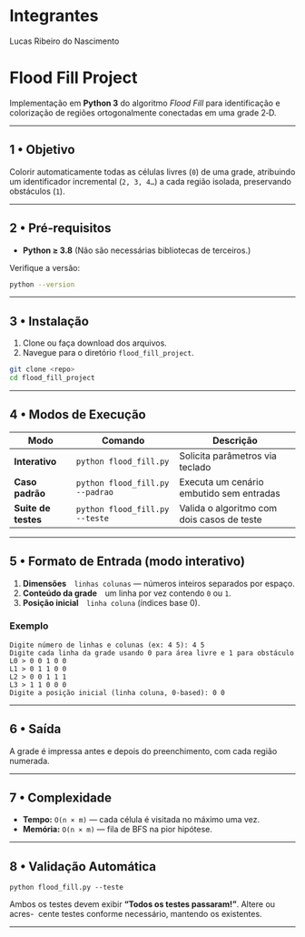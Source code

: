 # Integrantes

Lucas Ribeiro do Nascimento

# Flood Fill Project

Implementação em **Python 3** do algoritmo *Flood Fill* para identificação e colorização de regiões ortogonalmente conectadas em uma grade 2‑D.

---

## 1 • Objetivo

Colorir automaticamente todas as células livres (`0`) de uma grade, atribuindo um identificador incremental (`2, 3, 4…`) a cada região isolada, preservando obstáculos (`1`).

---


## 2 • Pré‑requisitos

- **Python ≥ 3.8**  (Não são necessárias bibliotecas de terceiros.)

Verifique a versão:

```bash
python --version
```

---

## 3 • Instalação

1. Clone ou faça download dos arquivos.
2. Navegue para o diretório `flood_fill_project`.

```bash
git clone <repo>
cd flood_fill_project
```

---

## 4 • Modos de Execução

| Modo                | Comando                         | Descrição                                  |
| ------------------- | ------------------------------- | ------------------------------------------ |
| **Interativo**      | `python flood_fill.py`          | Solicita parâmetros via teclado            |
| **Caso padrão**     | `python flood_fill.py --padrao` | Executa um cenário embutido sem entradas   |
| **Suite de testes** | `python flood_fill.py --teste`  | Valida o algoritmo com dois casos de teste |

---

## 5 • Formato de Entrada (modo interativo)

1. **Dimensões** `linhas colunas` — números inteiros separados por espaço.
2. **Conteúdo da grade** um linha por vez contendo `0` ou `1`.
3. **Posição inicial** `linha coluna` (índices base 0).

### Exemplo

```
Digite número de linhas e colunas (ex: 4 5): 4 5
Digite cada linha da grade usando 0 para área livre e 1 para obstáculo
L0 > 0 0 1 0 0
L1 > 0 1 1 0 0
L2 > 0 0 1 1 1
L3 > 1 1 0 0 0
Digite a posição inicial (linha coluna, 0-based): 0 0
```

---

## 6 • Saída

A grade é impressa antes e depois do preenchimento, com cada região numerada.

---

## 7 • Complexidade

- **Tempo:** `O(n × m)` — cada célula é visitada no máximo uma vez.
- **Memória:** `O(n × m)` — fila de BFS na pior hipótese.

---

## 8 • Validação Automática

```
python flood_fill.py --teste
```

Ambos os testes devem exibir **“Todos os testes passaram!”**. Altere ou acres-  cente testes conforme necessário, mantendo os existentes.

---
